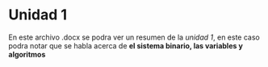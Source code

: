 # Unidad 1

En este archivo .docx se podra ver un resumen de la *unidad 1*, en este caso podra notar que se habla acerca de **el sistema binario, las variables y algoritmos**
